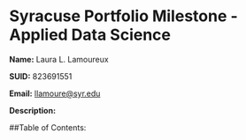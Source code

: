 # Syracuse Portfolio Milestone - Applied Data Science

**Name:** Laura L. Lamoureux

**SUID:** 823691551

**Email:** llamoure@syr.edu

**Description:**

##Table of Contents:
